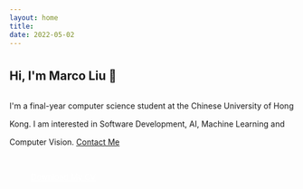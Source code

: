 ```yaml
---
layout: home
title: 
date: 2022-05-02
---
```


<h2 style="padding-top:.5rem;">Hi, I'm Marco Liu 👋</h2>
<p style="padding-top:.5rem; line-height: 2rem">I'm a final-year computer science student at the Chinese University of Hong Kong. I am interested in Software Development, AI, Machine Learning and Computer Vision.  <a href="/contact.html" class="highlighted">Contact Me</a></p>
<div id="download-cv" class="buttons" style="display:flex; margin-left:0; margin-bottom:0;">
<a href="/assets/pdf/cv-hyliu.pdf" class="btn-hover color-1 mb-4" role="button" target="_blank" style="padding: 15px 30px 15px 30px; font-size:14px; color: white; margin: 0.5rem 0 0 0">
    <i class="fas fa-file-pdf" style="padding-right:0.5rem;"></i>
    Download My CV
</a>
</div>
